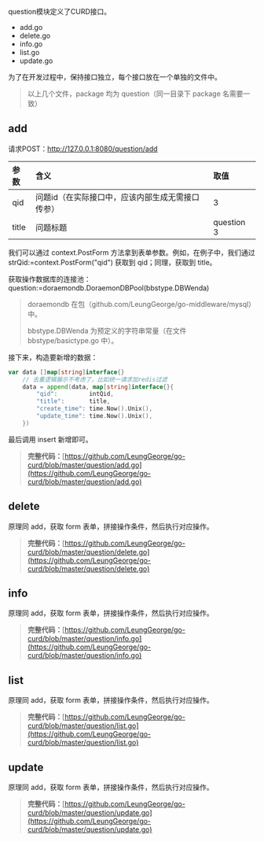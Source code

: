 question模块定义了CURD接口。

* add.go    
* delete.go
* info.go   
* list.go   
* update.go

为了在开发过程中，保持接口独立，每个接口放在一个单独的文件中。

> 以上几个文件，package 均为 question（同一目录下 package 名需要一致）

## add

请求POST：http://127.0.0.1:8080/question/add

| 参数 | 含义 | 取值 |
| :--- | :--- | :--- |
| qid | 问题id（在实际接口中，应该内部生成无需接口传参） | 3 |
| title | 问题标题 | question 3 |

我们可以通过 context.PostForm 方法拿到表单参数。例如，在例子中，我们通过 strQid:=context.PostForm\("qid"\) 获取到 qid；同理，获取到 title。

获取操作数据库的连接池：question:=doraemondb.DoraemonDBPool\(bbstype.DBWenda\)

> doraemondb 在包（github.com/LeungGeorge/go-middleware/mysql）中。
>
> bbstype.DBWenda 为预定义的字符串常量（在文件 bbstype/basictype.go 中）。

接下来，构造要新增的数据：

```go
var data []map[string]interface{}
    // 去重逻辑展示不考虑了，比如统一请求加redis过滤
    data = append(data, map[string]interface{}{
        "qid":         intQid,
        "title":       title,
        "create_time": time.Now().Unix(),
        "update_time": time.Now().Unix(),
    })
```

最后调用 insert 新增即可。

> **完整代码：**[https://github.com/LeungGeorge/go-curd/blob/master/question/add.go](https://github.com/LeungGeorge/go-curd/blob/master/question/add.go)

## delete

原理同 add，获取 form 表单，拼接操作条件，然后执行对应操作。

> **完整代码：**[https://github.com/LeungGeorge/go-curd/blob/master/question/delete.go](https://github.com/LeungGeorge/go-curd/blob/master/question/delete.go)

## info

原理同 add，获取 form 表单，拼接操作条件，然后执行对应操作。

> **完整代码：**[https://github.com/LeungGeorge/go-curd/blob/master/question/info.go](https://github.com/LeungGeorge/go-curd/blob/master/question/info.go)

## list

原理同 add，获取 form 表单，拼接操作条件，然后执行对应操作。

> **完整代码：**[https://github.com/LeungGeorge/go-curd/blob/master/question/list.go](https://github.com/LeungGeorge/go-curd/blob/master/question/list.go)

## update

原理同 add，获取 form 表单，拼接操作条件，然后执行对应操作。

> **完整代码：**[https://github.com/LeungGeorge/go-curd/blob/master/question/update.go](https://github.com/LeungGeorge/go-curd/blob/master/question/update.go)



